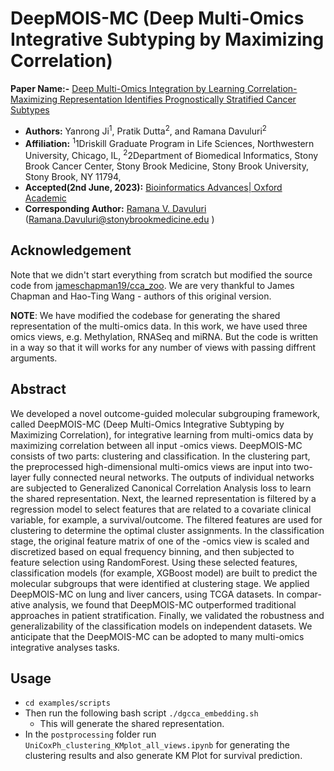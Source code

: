 # DeepMOIS-MC (Deep Multi-Omics Integrative Subtyping by Maximizing Correlation)


**Paper Name:-** [Deep Multi-Omics Integration by Learning Correlation-Maximizing Representation Identifies Prognostically Stratified Cancer Subtypes]()
* **Authors:** Yanrong Ji<sup>1</sup>, Pratik Dutta<sup>2</sup>, and Ramana Davuluri<sup>2</sup>
* **Affiliation:** <sup>1</sup>1Driskill Graduate Program in Life Sciences, Northwestern University, Chicago, IL, <sup>2</sup>2Department of Biomedical Informatics, Stony Brook Cancer Center, Stony Brook Medicine, Stony Brook University, Stony Brook, NY 11794,
* **Accepted(2nd June, 2023):** [Bioinformatics Advances| Oxford Academic](https://academic.oup.com/bioinformaticsadvances)
* **Corresponding Author:** [Ramana V. Davuluri](https://bmi.stonybrookmedicine.edu/people/ramana_davuluri) (Ramana.Davuluri@stonybrookmedicine.edu ) 

## Acknowledgement
Note that we didn't start everything from scratch but modified the source code from [jameschapman19/cca_zoo](https://github.com/jameschapman19/cca_zoo). We are very thankful to James Chapman and Hao-Ting Wang - authors of this original version. 


**NOTE**: We have modified the codebase for generating the shared representation of the multi-omics data. In this work, we have used three omics views, e.g. Methylation, RNASeq and miRNA. But the code is written in a way so that it will works for any number of views with passing diffrent arguments.  

## Abstract
We developed a novel outcome-guided molecular subgrouping framework, called DeepMOIS-MC (Deep Multi-Omics Integrative Subtyping by Maximizing Correlation), for integrative learning from multi-omics data by maximizing correlation between all input -omics views. DeepMOIS-MC consists of two parts: clustering and classification. In the clustering part, the preprocessed high-dimensional multi-omics views are input into two-layer fully connected neural networks. The outputs of individual networks are subjected to Generalized Canonical Correlation Analysis loss to learn the shared representation. Next, the learned representation is filtered by a regression model to select features that are related to a covariate clinical variable, for example, a survival/outcome. The filtered features are used for clustering to determine the optimal cluster assignments. In the classification stage, the original feature matrix of one of the -omics view is scaled and discretized based on equal frequency binning, and then subjected to feature selection using RandomForest. Using these selected features, classification models (for example, XGBoost model) are built to predict the molecular subgroups that were identified at clustering stage. We applied DeepMOIS-MC on lung and liver cancers, using TCGA datasets. In compar-
ative analysis, we found that DeepMOIS-MC outperformed traditional approaches in patient stratification. Finally, we validated the robustness and generalizability of the classification models on independent datasets. We anticipate that the DeepMOIS-MC can be adopted to many multi-omics integrative analyses tasks.


## Usage
* `cd examples/scripts`
* Then run the following bash script
`./dgcca_embedding.sh` 
  - This will generate the shared representation. 
* In the `postprocessing` folder run `UniCoxPh_clustering_KMplot_all_views.ipynb` for generating the clustering results and also generate KM Plot for survival prediction.  
